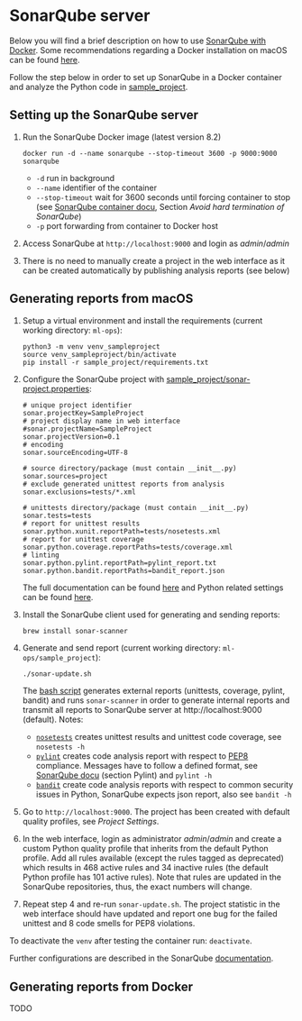 # SonarQube server

Below you will find a brief description on how to use [SonarQube with Docker](https://hub.docker.com/_/sonarqube/). 
Some recommendations regarding a Docker installation on macOS can be found [here](../README.md).

Follow the step below in order to set up SonarQube in a Docker container and analyze the Python code in [sample_project](../sample_project).

## Setting up the SonarQube server

1. Run the SonarQube Docker image (latest version 8.2)
   ```
   docker run -d --name sonarqube --stop-timeout 3600 -p 9000:9000 sonarqube
   ```

   - `-d` run in background
   - `--name` identifier of the container
   - `--stop-timeout` wait for 3600 seconds until forcing container to stop (see [SonarQube container docu](https://hub.docker.com/_/sonarqube/), Section *Avoid hard termination of SonarQube*)
   - `-p` port forwarding from container to Docker host

  2. Access SonarQube at `http://localhost:9000` and login as *admin*/*admin*
  3. There is no need to manually create a project in the web interface as it can be created automatically by publishing analysis reports (see below)

## Generating reports from macOS

 1. Setup a virtual environment and install the requirements (current working directory: `ml-ops`):
    ```
    python3 -m venv venv_sampleproject
    source venv_sampleproject/bin/activate
    pip install -r sample_project/requirements.txt
    ```

 2. Configure the SonarQube project with [sample_project/sonar-project.properties](../sample_project/sonar-project.properties):
    ```
    # unique project identifier
    sonar.projectKey=SampleProject
    # project display name in web interface
    #sonar.projectName=SampleProject	
    sonar.projectVersion=0.1
    # encoding
    sonar.sourceEncoding=UTF-8
    
    # source directory/package (must contain __init__.py) 
    sonar.sources=project
    # exclude generated unittest reports from analysis
    sonar.exclusions=tests/*.xml
    
    # unittests directory/package (must contain __init__.py)
    sonar.tests=tests
    # report for unittest results
    sonar.python.xunit.reportPath=tests/nosetests.xml
    # report for unittest coverage
    sonar.python.coverage.reportPaths=tests/coverage.xml
    # linting
    sonar.python.pylint.reportPath=pylint_report.txt
    sonar.python.bandit.reportPaths=bandit_report.json
     ```
    
    The full documentation can be found [here](https://docs.sonarqube.org/latest/analysis/analysis-parameters/) and Python related settings can be found [here](https://docs.sonarqube.org/latest/analysis/coverage/).

 3. Install the SonarQube client used for generating and sending reports:    
    ```
    brew install sonar-scanner
    ```
4. Generate and send report (current working directory: `ml-ops/sample_project`):
   ```bash
   ./sonar-update.sh
   ```
   The [bash script](../sample_project/sonar-update.sh) generates external reports (unittests, coverage, pylint, bandit) and runs `sonar-scanner` in order to generate internal reports and transmit all reports to SonarQube server at http://localhost:9000 (default).
   Notes: 
    - [`nosetests`](https://nose.readthedocs.io/en/latest/usage.html) creates unittest results and unittest code coverage, see `nosetests -h`
    - [`pylint`](https://www.pylint.org) creates code analysis report with respect to [PEP8](https://www.python.org/dev/peps/pep-0008/) compliance.
      Messages have to follow a defined format, see [SonarQube docu](https://docs.sonarqube.org/latest/analysis/languages/python/) (section Pylint) and `pylint -h`
    - [`bandit`](https://pypi.org/project/bandit/) create code analysis reports with respect to common security issues in Python, SonarQube expects json report, also see `bandit -h`

5. Go to `http://localhost:9000`. The project has been created with default quality profiles, see *Project Settings*.
6. In the web interface, login as administrator *admin*/*admin* and create a custom Python quality profile that inherits from the default Python profile. Add all rules available (except the rules tagged as deprecated) which results in 468 active rules and 34 inactive rules (the default Python profile has 101 active rules). Note that rules are updated in the SonarQube repositories, thus, the exact numbers will change.   
7. Repeat step 4 and re-run `sonar-update.sh`. The project statistic in the web interface should have updated and report one bug for the failed unittest and 8 code smells for PEP8 violations.

To deactivate the `venv` after testing the container run: `deactivate`.

Further configurations are described in the SonarQube [documentation](https://docs.sonarqube.org/latest/).

## Generating reports from Docker

TODO

